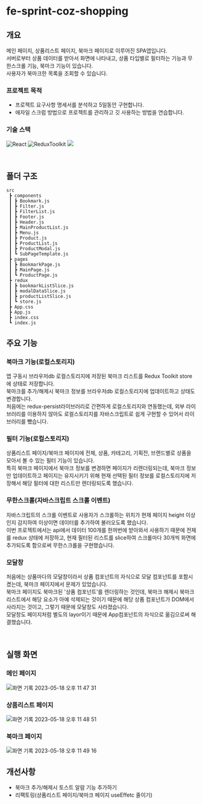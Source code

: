# fe-sprint-coz-shopping

## 개요

메인 페이지, 상품리스트 페이지, 북마크 페이지로 이루어진 SPA앱입니다.  
서버로부터 상품 데이터를 받아서 화면에 나타내고, 상품 타입별로 필터하는 기능과 무한스크롤 기능, 북마크 기능이 있습니다.  
사용자가 북마크한 목록을 조회할 수 있습니다.

### 프로젝트 목적

- 프로젝트 요구사항 명세서를 분석하고 5일동안 구현합니다.
- 애자일 스크럼 방법으로 프로젝트를 관리하고 깃 사용하는 방법을 연습합니다.

### 기술 스택

![React](https://img.shields.io/badge/react-444444?style=for-the-badge&logo=react)
![ReduxToolkit](https://img.shields.io/badge/reduxtoolkit-764ABC?style=for-the-badge&logo=redux)
![](https://img.shields.io/badge/emotion-C43BAC?style=for-the-badge&logo=OpenJDK")

<br>

## 폴더 구조

```
src
 ┣ components
 ┃ ┣ Bookmark.js
 ┃ ┣ Filter.js
 ┃ ┣ FilterList.js
 ┃ ┣ Footer.js
 ┃ ┣ Header.js
 ┃ ┣ MainProductList.js
 ┃ ┣ Menu.js
 ┃ ┣ Product.js
 ┃ ┣ ProductList.js
 ┃ ┣ ProductModal.js
 ┃ ┗ SubPageTemplate.js
 ┣ pages
 ┃ ┣ BookmarkPage.js
 ┃ ┣ MainPage.js
 ┃ ┗ ProductPage.js
 ┣ redux
 ┃ ┣ bookmarkListSlice.js
 ┃ ┣ modalDataSlice.js
 ┃ ┣ productListSlice.js
 ┃ ┗ store.js
 ┣ App.css
 ┣ App.js
 ┣ index.css
 ┗ index.js
```

## 주요 기능

### 북마크 기능(로컬스토리지)
앱 구동시 브라우저db 로컬스토리지에 저장된 북마크 리스트를 Redux Toolkit store에 상태로 저장합니다.  
북마크를 추가/해제시 북마크 정보를 브라우저db 로컬스토리지에 업데이트하고 상태도 변경합니다.  
처음에는 redux-persist라이브러리로 간편하게 로컬스토리지와 연동했는데, 외부 라이브러리를 이용하지 않아도 로컬스토리지를 자바스크립트로 쉽게 구현할 수 있어서 라이브러리를 뺐습니다.

### 필터 기능(로컬스토리지)
상품리스트 페이지/북마크 페이지에 전체, 상품, 카테고리, 기획전, 브랜드별로 상품을 모아서 볼 수 있는 필터 기능이 있습니다.  
특히 북마크 페이지에서 북마크 정보를 변경하면 페이지가 리렌더링되는데, 북마크 정보만 업데이트하고 페이지는 유지시키기 위해 현재 선택된 필터 정보를 로컬스토리지에 저장해서 해당 필터에 대한 리스트만 렌더링되도록 했습니다.

### 무한스크롤(자바스크립트 스크롤 이벤트)
자바스크립트의 스크롤 이벤트로 사용자가 스크롤하는 위치가 현재 페이지 height 이상인지 감지하여 이상이면 데이터를 추가하여 불러오도록 했습니다.  
이번 프로젝트에서는 api에서 데이터 100개를 한꺼번에 받아와서 사용하기 때문에 전체를 redux 상태에 저장하고, 현재 필터된 리스트를 slice하여 스크롤마다 30개씩 화면에 추가되도록 함으로써 무한스크롤을 구현했습니다.

### 모달창
처음에는 상품마다의 모달창이라서 상품 컴포넌트의 자식으로 모달 컴포넌트를 포함시켰는데, 북마크 페이지에서 문제가 있었습니다.  
북마크 페이지도 북마크된 '상품 컴포넌트'를 렌더링하는 것인데, 북마크 해제시 북마크 리스트에서 해당 요소가 아예 삭제되는 것이기 때문에 해당 상품 컴포넌트가 DOM에서 사라지는 것이고, 그렇기 때문에 모달창도 사라졌습니다.  
모달창도 페이지처럼 별도의 layor이기 때문에 App컴포넌트의 자식으로 옮김으로써 해결했습니다.

<br>

## 실행 화면 
### 메인 페이지
![화면 기록 2023-05-18 오후 11 47 31](https://github.com/hahagarden/fe-sprint-coz-shopping/assets/88613455/d26816f2-504d-4a9a-97ed-a727fc242a4b)

### 상품리스트 페이지
![화면 기록 2023-05-18 오후 11 48 51](https://github.com/hahagarden/fe-sprint-coz-shopping/assets/88613455/435c6f0b-0445-4dd3-ace9-c689f1e20174)

### 북마크 페이지
![화면 기록 2023-05-18 오후 11 49 16](https://github.com/hahagarden/fe-sprint-coz-shopping/assets/88613455/6c1e6864-6134-4c7e-8a8f-05a590da18ef)

## 개선사항
- 북마크 추가/해제시 토스트 알람 기능 추가하기
- 리팩토링(상품리스트 페이지/북마크 페이지 useEffetc 줄이기)
